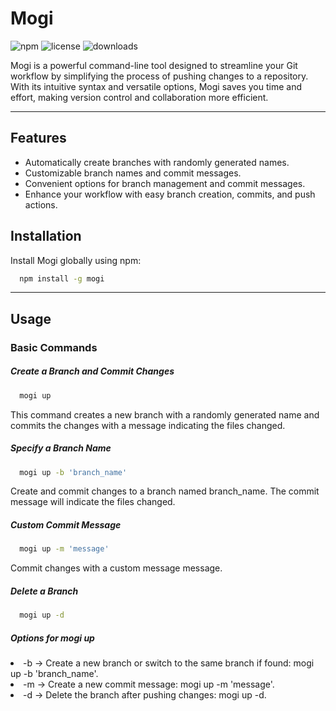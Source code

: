 # Mogi

![npm](https://img.shields.io/npm/v/mogi) ![license](https://img.shields.io/npm/l/mogi) ![downloads](https://img.shields.io/npm/dw/mogi)

Mogi is a powerful command-line tool designed to streamline your Git workflow by simplifying the process of pushing changes to a repository. With its intuitive syntax and versatile options, Mogi saves you time and effort, making version control and collaboration more efficient.

<hr>

## Features

- Automatically create branches with randomly generated names.
- Customizable branch names and commit messages.
- Convenient options for branch management and commit messages.
- Enhance your workflow with easy branch creation, commits, and push actions.

<ht>

## Installation
Install Mogi globally using npm:

```bash
  npm install -g mogi
```

<hr>

## Usage
### Basic Commands
##### Create a Branch and Commit Changes
```bash
  mogi up
```

This command creates a new branch with a randomly generated name and commits the changes with a message indicating the files changed.

##### Specify a Branch Name
```bash
  mogi up -b 'branch_name'
```

Create and commit changes to a branch named branch_name. The commit message will indicate the files changed.

##### Custom Commit Message
```bash
  mogi up -m 'message'
```

Commit changes with a custom message message.

##### Delete a Branch
```bash
  mogi up -d
```

##### Options for mogi up
<li> -b -> Create a new branch or switch to the same branch if found: mogi up -b 'branch_name'.
<li> -m -> Create a new commit message: mogi up -m 'message'.
<li> -d -> Delete the branch after pushing changes: mogi up -d.
